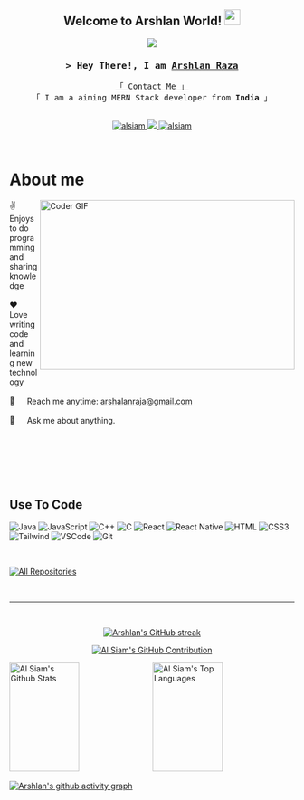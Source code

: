    
<h2 align="center">
  Welcome to Arshlan World!
  <img src="https://media.giphy.com/media/hvRJCLFzcasrR4ia7z/giphy.gif" width="28">
</h2>

<p align="center">
  <a href="https://github.com/alsiam"><img src="https://readme-typing-svg.herokuapp.com/?lines=Self%20Taught%20Programmer;Full%20Stack%20Developer;Always%20learning%20new%20things&center=true&width=380&height=45"></a>
</p>

<!--
<a href="https://komarev.com/ghpvc/?username=Arshlan-Raza">
  <img align="right" src="https://komarev.com/ghpvc/?username=Arshlan-Raza&label=Visitors&color=0e75b6&style=flat" alt="Profile visitor" />
</a>
-->


<!-- Intro  -->
<h3 align="center">
        <samp>&gt; Hey There!, I am
                <b><a target="_blank" href="#">Arshlan Raza</a></b>
        </samp>
</h3>


<p align="center"> 
  <samp>
    <a href="https://www.linkedin.com/in/arshlan-raza-82674719a/">「 Contact Me 」</a>
    <br>
    「 I am a aiming MERN Stack developer from <b>India</b> 」
    <br>
    <br>
  </samp>
</p>

<p align="center">
 <a href="https://www.linkedin.com/in/arshlan-raza-82674719a/" target="_blank">
  <img src="https://img.shields.io/badge/LinkedIn-0077B5?style=for-the-badge&logo=linkedin&logoColor=white" alt="alsiam"/>
 </a>

 <a href="https://twitter.com/arshlan_raza" target="_blank">
  <img src="https://img.shields.io/badge/Twitter-1DA1F2?style=for-the-badge&logo=twitter&logoColor=white" />
 </a>
 <a href="https://www.instagram.com/_arslan_rza/" target="_blank">
  <img src="https://img.shields.io/badge/Instagram-fe4164?style=for-the-badge&logo=instagram&logoColor=white" alt="alsiam" />
 </a> 
</p>
<br />

<!-- About Section -->
 # About me
 
<p>
 <img alt="Coder GIF" align = "right" height = 300px width=450px src="https://miro.medium.com/max/1360/0*7Q3yvSIv_t0ioJ-Z.gif">
  
 ✌️ &emsp; Enjoys to do programming and sharing knowledge <br/><br/>
 ❤️ &emsp; Love writing code and learning new technology<br/><br/>
 📧 &emsp; Reach me anytime: arshalanraja@gmail.com<br/><br/>
 💬 &emsp; Ask me about anything.

</p>

<br/>
<br/>
<br/>
<br/>
<br/>

## Use To Code

![Java](https://img.shields.io/badge/java-%23ED8B00.svg?style=for-the-badge&logo=openjdk&logoColor=white)
![JavaScript](https://img.shields.io/badge/javascript-%23323330.svg?style=for-the-badge&logo=javascript&logoColor=%23F7DF1E)
![C++](https://img.shields.io/badge/c++-%2300599C.svg?style=for-the-badge&logo=c%2B%2B&logoColor=white)
![C](https://img.shields.io/badge/c-%2300599C.svg?style=for-the-badge&logo=c&logoColor=white)
![React](https://img.shields.io/badge/-React-61DBFB?style=for-the-badge&labelColor=black&logo=react&logoColor=61DBFB)
![React Native](https://img.shields.io/badge/React_Native-20232A?style=for-the-badge&logo=react&logoColor=61DAFB)
![HTML](https://img.shields.io/badge/HTML5-E34F26?style=for-the-badge&logo=html5&logoColor=white)
![CSS3](https://img.shields.io/badge/CSS3-1572B6?style=for-the-badge&logo=css3&logoColor=white)
![Tailwind](https://img.shields.io/badge/Tailwind_CSS-092749?style=for-the-badge&logo=tailwindcss&logoColor=06B6D4&labelColor=000000)
![VSCode](https://img.shields.io/badge/Visual_Studio-0078d7?style=for-the-badge&logo=visual%20studio&logoColor=white)
![Git](https://img.shields.io/badge/Git-F05032?style=for-the-badge&logo=git&logoColor=white)

<br/>


<p align="left">
  <a href="https://github.com/Arshlan-Raza?tab=repositories" target="_blank"><img alt="All Repositories" title="All Repositories" src="https://img.shields.io/badge/-All%20Repos-2962FF?style=for-the-badge&logo=koding&logoColor=white"/></a>
</p>

<br/>
<hr/>
<br/>

<p align="center">
  <a href="https://github.com/Arshlan-Raza">
    <img src="https://github-readme-streak-stats.herokuapp.com/?user=Arshlan-Raza&theme=radical&border=7F3FBF&background=0D1117" alt="Arshlan's GitHub streak"/>
  </a>
</p>

<p align="center">
  <a href="https://github.com/Arshlan-Raza">
    <img src="https://github-profile-summary-cards.vercel.app/api/cards/profile-details?username=Arshlan-Raza&theme=radical" alt="Al Siam's GitHub Contribution"/>
  </a>
</p>

<a> 
    <a href="https://github.com/Arshlan-Raza"><img alt="Al Siam's Github Stats" src="https://denvercoder1-github-readme-stats.vercel.app/api?username=Arshlan-Raza&show_icons=true&count_private=true&theme=react&border_color=7F3FBF&bg_color=0D1117&title_color=F85D7F&icon_color=F8D866" height="192px" width="49.5%"/></a>
  <a href="https://github.com/Arshlan-Raza"><img alt="Al Siam's Top Languages" src="https://denvercoder1-github-readme-stats.vercel.app/api/top-langs/?username=Arshlan-Raza&langs_count=8&layout=compact&theme=react&border_color=7F3FBF&bg_color=0D1117&title_color=F85D7F&icon_color=F8D866" height="192px" width="49.5%"/></a>
  <br/>
</a>


[![Arshlan's github activity graph](https://github-readme-activity-graph.vercel.app/graph?username=Arshlan-Raza&theme=dracula)](https://github.com/ashutosh00710/github-readme-activity-graph)

    
